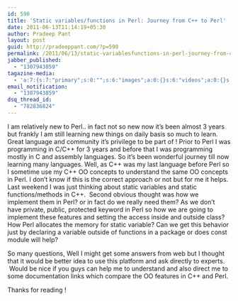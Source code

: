 ```yaml
---
id: 590
title: 'Static variables/functions in Perl: Journey from C++ to Perl'
date: 2011-06-13T11:14:19+05:30
author: Pradeep Pant
layout: post
guid: http://pradeeppant.com/?p=590
permalink: /2011/06/13/static-variablesfunctions-in-perl-journey-from-c-to-perl/
jabber_published:
  - "1307943859"
tagazine-media:
  - 'a:7:{s:7:"primary";s:0:"";s:6:"images";a:0:{}s:6:"videos";a:0:{}s:11:"image_count";s:1:"0";s:6:"author";s:7:"1995146";s:7:"blog_id";s:7:"1919664";s:9:"mod_stamp";s:19:"2011-06-13 05:44:19";}'
email_notification:
  - "1307943859"
dsq_thread_id:
  - "782836824"
---
```

I am relatively new to Perl.. in fact not so new now it&#8217;s been almost 3 years but frankly I am still learning new things on daily basis so much to learn. Great language and community it&#8217;s privilege to be part of ! Prior to Perl I was programming in C/C++ for 3 years and before that I was programming mostly in C and assembly languages. So it&#8217;s been wonderful journey till now learning many languages. Well, as C++ was my last language before Perl so I sometime use my C++ OO concepts to understand the same OO concepts in Perl. I don&#8217;t know if this is the correct approach or not but for me it helps. Last weekend I was just thinking about static variables and static functions/methods in C++.  Second obvious thought was how we implement them in Perl? or in fact do we really need them? As we don&#8217;t have private, public, protected keyword in Perl so how we are going to implement these features and setting the access inside and outside class? How Perl allocates the memory for static variable? Can we get this behavior just by declaring a variable outside of functions in a package or does const module will help?

So many questions, Well I might get some answers from web but I thought that it would be better idea to use this platform and ask directly to experts.  Would be nice if you guys can help me to understand and also direct me to some documentation links which compare the OO features in C++ and Perl.

Thanks for reading !